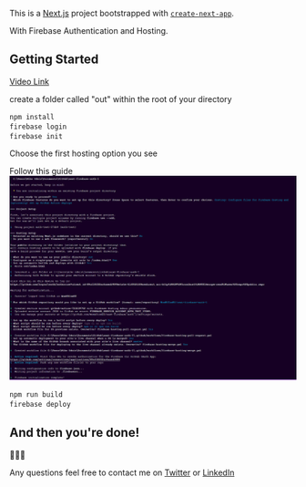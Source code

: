 This is a [Next.js](https://nextjs.org/) project bootstrapped with [`create-next-app`](https://github.com/vercel/next.js/tree/canary/packages/create-next-app).

With Firebase Authentication and Hosting.

## Getting Started

[Video Link](https://chat.google.com/dm/jf798wAAAAE/N9VpT3iZsaM/N9VpT3iZsaM?cls=10)

create a folder called "out" within the root of your directory

```bash
npm install
firebase login
firebase init
```
Choose the first hosting option you see

Follow this guide
![Image](/.github/images/Screenshot%202023-11-25%20011008.png)
  
```bash
npm run build
firebase deploy
```

## And then you're done!

🎊🎊🎊

Any questions feel free to contact me on [Twitter](https://twitter.com/OdnisMike) or [LinkedIn](https://www.linkedin.com/in/mikeodnis/)

